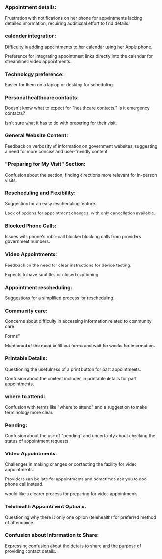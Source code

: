 ### Appointment details:

Frustration with notifications on her phone for appointments lacking detailed information, requiring additional effort to find details.

### calender integration:

Difficulty in adding appointments to her calendar using her Apple phone. 

Preference for integrating appointment links directly into the calendar for streamlined video appointments.

### Technology preference:

Easier for them on a laptop or desktop for scheduling.

### Personal healthcare contacts:

Doesn't know what to expect for "healthcare contacts." Is it emergency contacts? 

Isn't sure what it has to do with preparing for their visit.

### General Website Content:

Feedback on verbosity of information on government websites, suggesting a need for more concise and user-friendly content.

### "Preparing for My Visit" Section:

Confusion about the section, finding directions more relevant for in-person visits.

### Rescheduling and Flexibility:

Suggestion for an easy rescheduling feature.

Lack of options for appointment changes, with only cancellation available.

### Blocked Phone Calls:

Issues with phone's robo-call blocker blocking calls from providers government numbers.

### Video Appointments:

Feedback on the need for clear instructions for device testing.

Expects to have subtitles or closed captioning

### Appointment rescheduling:

Suggestions for a simplified process for rescheduling.

### Community care:

Concerns about difficulty in accessing information related to community care 

Forms"

Mentioned of the need to fill out forms and wait for weeks for information.

### Printable Details:

Questioning the usefulness of a print button for past appointments.

Confusion about the content included in printable details for past appointments. 

### where to attend:

Confusion with terms like "where to attend" and a suggestion to make terminology more clear.

### Pending:

Confusion about the use of "pending" and uncertainty about checking the status of appointment requests.

### Video Appointments:

Challenges in making changes or contacting the facility for video appointments.

 Providers can be late for appointments and sometimes ask you to doa phone call instead. 

would like a clearer process for preparing for video appointments.

### Telehealth Appointment Options:

Questioning why there is only one option (telehealth) for preferred method of attendance.

### Confusion about Information to Share:

Expressing confusion about the details to share and the purpose of providing contact details.
